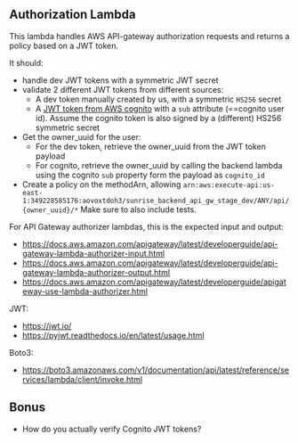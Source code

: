 ## Authorization Lambda

This lambda handles AWS API-gateway authorization requests and returns a policy based on a JWT token.

It should:
* handle dev JWT tokens with a symmetric JWT secret
* validate 2 different JWT tokens from different sources:
  * A dev token manually created by us, with a symmetric `HS256` secret
  * A [JWT token from AWS cognito](https://docs.aws.amazon.com/cognito/latest/developerguide/amazon-cognito-user-pools-using-the-access-token.html) with a `sub` attribute (==cognito user id). Assume the cognito token is also signed by a (different) HS256 symmetric secret
* Get the owner_uuid for the user:
  * For the dev token, retrieve the owner_uuid from the JWT token payload
  * For cognito, retrieve the owner_uuid by calling the backend lambda using the cognito `sub` property form the payload as `cognito_id`
* Create a policy on the methodArn, allowing `arn:aws:execute-api:us-east-1:349228585176:aovoxtdoh3/sunrise_backend_api_gw_stage_dev/ANY/api/{owner_uuid}/*`
Make sure to also include tests.

For API Gateway authorizer lambdas, this is the expected input and output:
* https://docs.aws.amazon.com/apigateway/latest/developerguide/api-gateway-lambda-authorizer-input.html
* https://docs.aws.amazon.com/apigateway/latest/developerguide/api-gateway-lambda-authorizer-output.html
* https://docs.aws.amazon.com/apigateway/latest/developerguide/apigateway-use-lambda-authorizer.html

JWT:
* https://jwt.io/
* https://pyjwt.readthedocs.io/en/latest/usage.html

Boto3:
* https://boto3.amazonaws.com/v1/documentation/api/latest/reference/services/lambda/client/invoke.html

## Bonus
* How do you actually verify Cognito JWT tokens?
